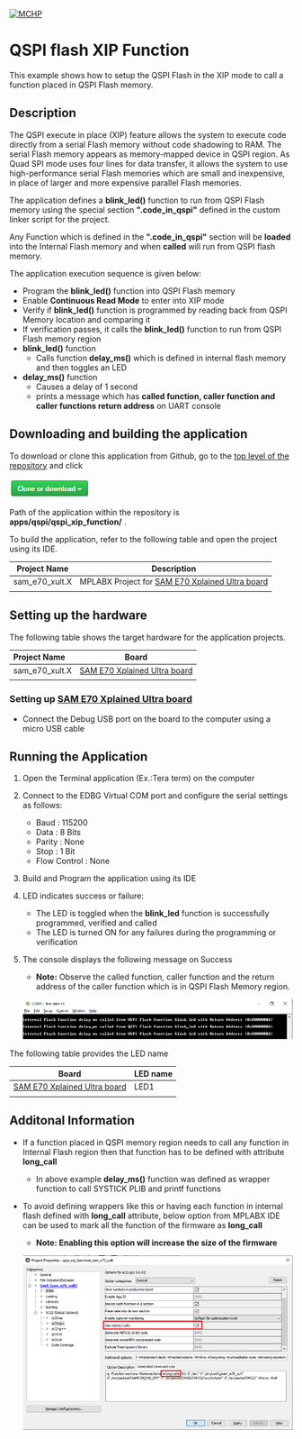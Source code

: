 [![MCHP](https://www.microchip.com/ResourcePackages/Microchip/assets/dist/images/logo.png)](https://www.microchip.com)

# QSPI flash XIP Function

This example shows how to setup the QSPI Flash in the XIP mode to call a function placed in QSPI Flash memory.

## Description

The QSPI execute in place (XIP) feature allows the system to execute code directly from a serial Flash memory without code shadowing to RAM. The serial Flash memory appears as memory-mapped device in QSPI region. As Quad SPI mode uses four lines for data transfer, it allows the system to use high-performance serial Flash memories which are small and inexpensive, in place of larger and more expensive parallel Flash memories.

The application defines a **blink_led()** function to run from QSPI Flash memory using the special section **".code_in_qspi"** defined in the custom linker script for the project.

Any Function which is defined in the **".code_in_qspi"** section will be **loaded** into the Internal Flash memory and when **called** will run from QSPI flash memory.

The application execution sequence is given below:

- Program the **blink_led()** function into QSPI Flash memory
- Enable **Continuous Read Mode** to enter into XIP mode
- Verify if **blink_led()** function is programmed by reading back from QSPI Memory location and comparing it
- If verification passes, it calls the **blink_led()** function to run from QSPI Flash memory region
- **blink_led()** function
    - Calls function **delay_ms()** which is defined in internal flash memory and then toggles an LED
- **delay_ms()** function
    - Causes a delay of 1 second
    - prints a message which has **called function, caller function and caller functions return address** on UART console

## Downloading and building the application

To download or clone this application from Github, go to the [top level of the repository](https://github.com/Microchip-MPLAB-Harmony/csp_apps_sam_e70_s70_v70_v71) and click

![clone](../../../docs/images/clone.png)

Path of the application within the repository is **apps/qspi/qspi_xip_function/** .

To build the application, refer to the following table and open the project using its IDE.

| Project Name      | Description                                    |
| ----------------- | ---------------------------------------------- |
| sam_e70_xult.X    | MPLABX Project for [SAM E70 Xplained Ultra board](https://www.microchip.com/DevelopmentTools/ProductDetails/PartNO/DM320113)|
|||

## Setting up the hardware

The following table shows the target hardware for the application projects.

| Project Name| Board|
|:---------|:---------:|
|sam_e70_xult.X | [SAM E70 Xplained Ultra board](https://www.microchip.com/DevelopmentTools/ProductDetails/PartNO/DM320113)|
|||

### Setting up [SAM E70 Xplained Ultra board](https://www.microchip.com/DevelopmentTools/ProductDetails/PartNO/DM320113)

- Connect the Debug USB port on the board to the computer using a micro USB cable

## Running the Application

1. Open the Terminal application (Ex.:Tera term) on the computer
2. Connect to the EDBG Virtual COM port and configure the serial settings as follows:
    - Baud : 115200
    - Data : 8 Bits
    - Parity : None
    - Stop : 1 Bit
    - Flow Control : None
3. Build and Program the application using its IDE

4. LED indicates success or failure:
    - The LED is toggled when the **blink_led** function is successfully programmed, verified and called
    - The LED is turned ON for any failures during the programming or verification

5. The console displays the following message on Success
    - **Note:** Observe the called function, caller function and the return address of the caller function which is in QSPI Flash Memory region.

    ![console_output](images/console_output.png)

The following table provides the LED name

| Board      | LED name |
| ----------------- | ---------------------------------------------- |
| [SAM E70 Xplained Ultra board](https://www.microchip.com/DevelopmentTools/ProductDetails/PartNO/DM320113)    | LED1 |
|||

## Additonal Information

- If a function placed in QSPI memory region needs to call any function in Internal Flash region then that function has to be defined with attribute **long_call**
    - In above example **delay_ms()** function was defined as wrapper function to call SYSTICK PLIB and printf functions


- To avoid defining wrappers like this or having each function in internal flash defined with **long_call** attribute, below option from MPLABX IDE can be used to mark all the function of the firmware as **long_call**
    - **Note: Enabling this option will increase the size of the firmware**

    ![mplabx_option_long_call](images/mplabx_option_long_call.png)
